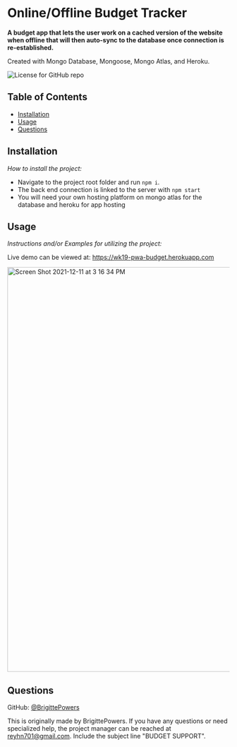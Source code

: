 # Online/Offline Budget Tracker

**A budget app that lets the user work on a cached version of the website when offline that will then auto-sync to the database once connection is re-established.**

Created with Mongo Database, Mongoose, Mongo Atlas, and Heroku.

![License for GitHub repo](https://img.shields.io/github/license/BrigittePowers/wk14-tech-blogd)

## Table of Contents

-   [Installation](#installation)
-   [Usage](#usage)
-   [Questions](#questions)

## Installation

_How to install the project:_

-   Navigate to the project root folder and run `npm i`.
-   The back end connection is linked to the server with `npm start`
-   You will need your own hosting platform on mongo atlas for the database and heroku for app hosting

## Usage

_Instructions and/or Examples for utilizing the project:_

Live demo can be viewed at: https://wk19-pwa-budget.herokuapp.com


<img width="917" alt="Screen Shot 2021-12-11 at 3 16 34 PM" src="https://user-images.githubusercontent.com/86506686/145691929-7c1696d8-2aa1-4aa2-91e4-9163e43419e9.png">


## Questions

GitHub: [@BrigittePowers](https://api.github.com/users/BrigittePowers)

This is originally made by BrigittePowers.
If you have any questions or need specialized help, the project manager
can be reached at reyhn701@gmail.com.
Include the subject line "BUDGET SUPPORT".
